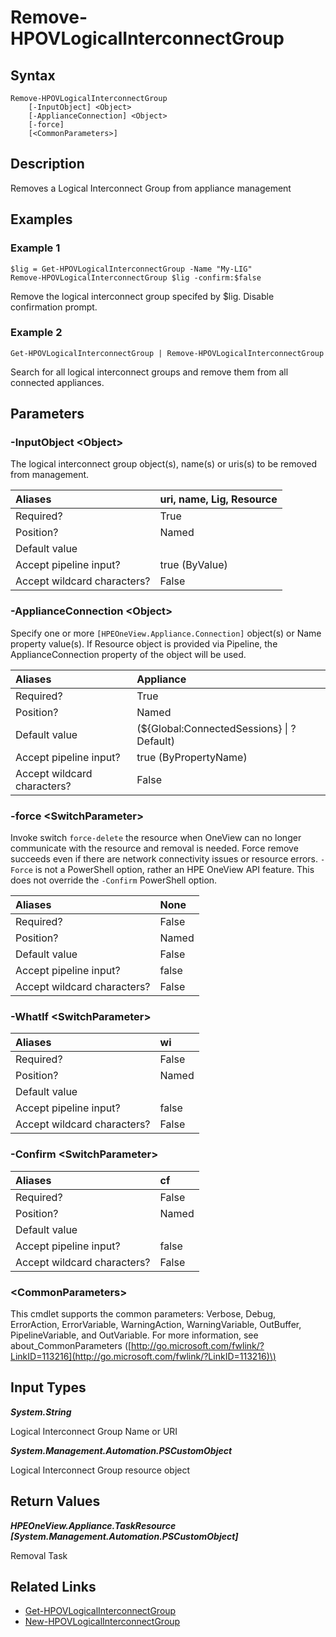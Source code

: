 ﻿---
description: Remove a Logical Interconnect Group.
---

# Remove-HPOVLogicalInterconnectGroup

## Syntax

```text
Remove-HPOVLogicalInterconnectGroup
    [-InputObject] <Object>
    [-ApplianceConnection] <Object>
    [-force]
    [<CommonParameters>]
```

## Description

Removes a Logical Interconnect Group from appliance management

## Examples

###  Example 1 

```text
$lig = Get-HPOVLogicalInterconnectGroup -Name "My-LIG"
Remove-HPOVLogicalInterconnectGroup $lig -confirm:$false
```

Remove the logical interconnect group specifed by $lig. Disable confirmation prompt.

###  Example 2 

```text
Get-HPOVLogicalInterconnectGroup | Remove-HPOVLogicalInterconnectGroup
```

Search for all logical interconnect groups and remove them from all connected appliances.

## Parameters

### -InputObject &lt;Object&gt;

The logical interconnect group object(s), name(s) or uris(s) to be removed from management.

| Aliases | uri, name, Lig, Resource |
| :--- | :--- |
| Required? | True |
| Position? | Named |
| Default value |  |
| Accept pipeline input? | true (ByValue) |
| Accept wildcard characters? | False |

### -ApplianceConnection &lt;Object&gt;

Specify one or more `[HPEOneView.Appliance.Connection]` object(s) or Name property value(s). If Resource object is provided via Pipeline, the ApplianceConnection property of the object will be used.

| Aliases | Appliance |
| :--- | :--- |
| Required? | True |
| Position? | Named |
| Default value | (${Global:ConnectedSessions} &vert; ? Default) |
| Accept pipeline input? | true (ByPropertyName) |
| Accept wildcard characters? | False |

### -force &lt;SwitchParameter&gt;

Invoke switch `force-delete` the resource when OneView can no longer communicate with the resource and removal is needed. Force remove succeeds even if there are network connectivity issues or resource errors.  `-Force` is not a PowerShell option, rather an HPE OneView API feature.  This does not override the `-Confirm` PowerShell option.

| Aliases | None |
| :--- | :--- |
| Required? | False |
| Position? | Named |
| Default value | False |
| Accept pipeline input? | false |
| Accept wildcard characters? | False |

### -WhatIf &lt;SwitchParameter&gt;



| Aliases | wi |
| :--- | :--- |
| Required? | False |
| Position? | Named |
| Default value |  |
| Accept pipeline input? | false |
| Accept wildcard characters? | False |

### -Confirm &lt;SwitchParameter&gt;



| Aliases | cf |
| :--- | :--- |
| Required? | False |
| Position? | Named |
| Default value |  |
| Accept pipeline input? | false |
| Accept wildcard characters? | False |

### &lt;CommonParameters&gt;

This cmdlet supports the common parameters: Verbose, Debug, ErrorAction, ErrorVariable, WarningAction, WarningVariable, OutBuffer, PipelineVariable, and OutVariable. For more information, see about\_CommonParameters \([http://go.microsoft.com/fwlink/?LinkID=113216](http://go.microsoft.com/fwlink/?LinkID=113216)\)

## Input Types

_**System.String**_

Logical Interconnect Group Name or URI

_**System.Management.Automation.PSCustomObject**_

Logical Interconnect Group resource object

## Return Values

_**HPEOneView.Appliance.TaskResource [System.Management.Automation.PSCustomObject]**_

Removal Task

## Related Links

* [Get-HPOVLogicalInterconnectGroup](get-hpovlogicalinterconnectgroup.md)
* [New-HPOVLogicalInterconnectGroup](new-hpovlogicalinterconnectgroup.md)
